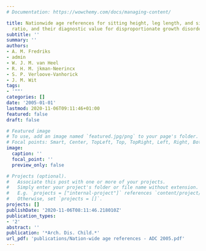 ```yaml
---
# Documentation: https://wowchemy.com/docs/managing-content/

title: Nationwide age references for sitting height, leg length, and sitting height/height
  ratio, and their diagnostic value for disproportionate growth disorders
subtitle: ''
summary: ''
authors:
- A. M. Fredriks
- admin
- W. J. M. van Heel
- R. H. M. jkman-Neerincx
- S. P. Verloove-Vanhorick
- J. M. Wit
tags:
- '""'
categories: []
date: '2005-01-01'
lastmod: 2020-11-06T09:11:46+01:00
featured: false
draft: false

# Featured image
# To use, add an image named `featured.jpg/png` to your page's folder.
# Focal points: Smart, Center, TopLeft, Top, TopRight, Left, Right, BottomLeft, Bottom, BottomRight.
image:
  caption: ''
  focal_point: ''
  preview_only: false

# Projects (optional).
#   Associate this post with one or more of your projects.
#   Simply enter your project's folder or file name without extension.
#   E.g. `projects = ["internal-project"]` references `content/project/deep-learning/index.md`.
#   Otherwise, set `projects = []`.
projects: []
publishDate: '2020-11-06T08:11:46.218010Z'
publication_types:
- '2'
abstract: ''
publication: '*Arch. Dis. Child.*'
url_pdf: 'publications/Nation-wide age references - ADC 2005.pdf'
---
```

